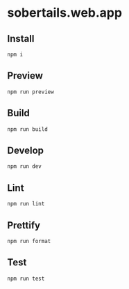 # sobertails.web.app

## Install

```shell
npm i
```

## Preview

```shell
npm run preview
```

## Build

```shell
npm run build
```

## Develop

```shell
npm run dev
```

## Lint

```shell
npm run lint
```

## Prettify

```shell
npm run format
```

## Test

```shell
npm run test
```
